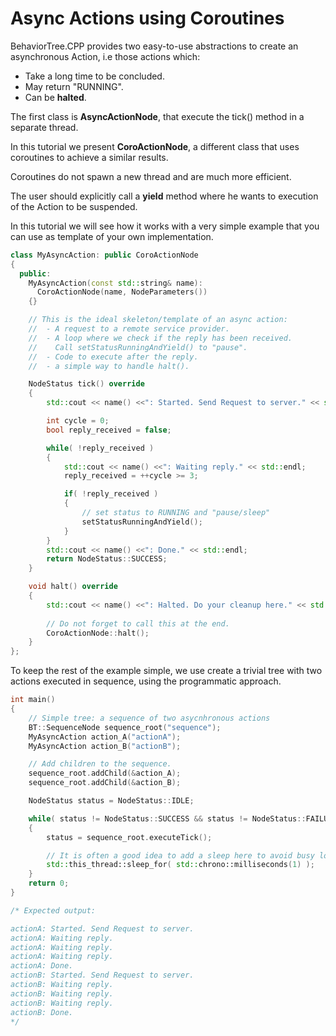 # Async Actions using Coroutines

BehaviorTree.CPP provides two easy-to-use abstractions to create an 
asynchronous Action, i.e those actions which:


- Take a long time to be concluded.
- May return "RUNNING".
- Can be __halted__.

The first class is __AsyncActionNode__, that execute the tick() method in a
separate thread.

In this tutorial we present __CoroActionNode__, a different class that uses
coroutines to achieve a similar results.

Coroutines do not spawn a new thread and are much more efficient.

The user should explicitly call a __yield__ method where he wants to execution
of the Action to be suspended.

In this tutorial we will see how it works with a very simple example that 
you can use as template of your own implementation.



``` c++
class MyAsyncAction: public CoroActionNode
{
  public:
    MyAsyncAction(const std::string& name):
      CoroActionNode(name, NodeParameters())
    {}

    // This is the ideal skeleton/template of an async action:
    //  - A request to a remote service provider.
    //  - A loop where we check if the reply has been received.
    //    Call setStatusRunningAndYield() to "pause".
    //  - Code to execute after the reply.
    //  - a simple way to handle halt().

    NodeStatus tick() override
    {
        std::cout << name() <<": Started. Send Request to server." << std::endl;

        int cycle = 0;
        bool reply_received = false;

        while( !reply_received )
        {
            std::cout << name() <<": Waiting reply." << std::endl;
            reply_received = ++cycle >= 3;

            if( !reply_received )
            {
				// set status to RUNNING and "pause/sleep"
                setStatusRunningAndYield();
            }
        }
        std::cout << name() <<": Done." << std::endl;
        return NodeStatus::SUCCESS;
    }

    void halt() override
    {
        std::cout << name() <<": Halted. Do your cleanup here." << std::endl;
       
        // Do not forget to call this at the end.
        CoroActionNode::halt();
    }
};

```

To keep the rest of the example simple, we use create a trivial tree
with two actions executed in sequence, using the programmatic approach. 

``` c++
int main()
{
    // Simple tree: a sequence of two asycnhronous actions
    BT::SequenceNode sequence_root("sequence");
    MyAsyncAction action_A("actionA");
    MyAsyncAction action_B("actionB");

    // Add children to the sequence.
    sequence_root.addChild(&action_A);
    sequence_root.addChild(&action_B);

    NodeStatus status = NodeStatus::IDLE;

    while( status != NodeStatus::SUCCESS && status != NodeStatus::FAILURE)
    {
        status = sequence_root.executeTick();

        // It is often a good idea to add a sleep here to avoid busy loops
        std::this_thread::sleep_for( std::chrono::milliseconds(1) );
    }
    return 0;
}

/* Expected output:

actionA: Started. Send Request to server.
actionA: Waiting reply.
actionA: Waiting reply.
actionA: Waiting reply.
actionA: Done.
actionB: Started. Send Request to server.
actionB: Waiting reply.
actionB: Waiting reply.
actionB: Waiting reply.
actionB: Done.
*/
```
